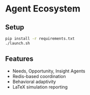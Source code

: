 # Agent Ecosystem

## Setup
```bash
pip install -r requirements.txt
./launch.sh
```

## Features
- Needs, Opportunity, Insight Agents
- Redis-based coordination
- Behavioral adaptivity
- LaTeX simulation reporting
